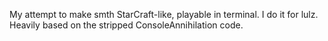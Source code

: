My attempt to make smth StarCraft-like, playable in terminal. 
I do it for lulz. 
Heavily based on the stripped ConsoleAnnihilation code. 
